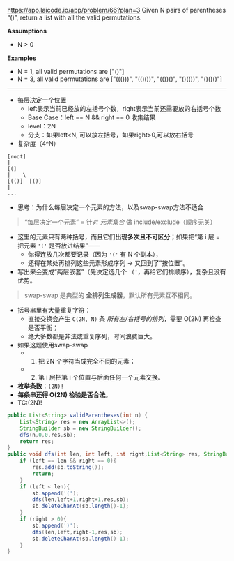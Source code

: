 https://app.laicode.io/app/problem/66?plan=3
Given N pairs of parentheses “()”, return a list with all the valid permutations.

**Assumptions**

- N > 0

**Examples**

- N = 1, all valid permutations are ["()"]
- N = 3, all valid permutations are ["((()))", "(()())", "(())()", "()(())", "()()()"]
***
- 每层决定一个位置
	- left表示当前已经放的左括号个数，right表示当前还需要放的右括号个数
	- Base Case：left == N && right == 0 收集结果
	- level：2N
	- 分支：如果left<N, 可以放左括号，如果right>0,可以放右括号
- 复杂度（4^N）
```
[root]
|
[(]
|    \
[(()]  [()]
|
...
```
- 思考：为什么每层决定一个元素的方法，以及swap-swap方法不适合

>“每层决定一个元素” = 针对 _元素集合_ 做 include/exclude（顺序无关）
- 这里的元素只有两种括号，而且它们**出现多次且不可区分**；如果把“第 i 层 = 把元素 `'('` 是否放进结果”——
    - 你得连放几次都要记录（因为 `'('` 有 N 个副本），
    - 还得在某处再排列这些元素形成序列 → 又回到了“按位置”。
- 写出来会变成“两层嵌套”（先决定选几个 `'('`，再给它们排顺序），复杂且没有优势。
    
> swap-swap 是典型的 **全排列生成器**，默认所有元素互不相同。
- 括号串里有大量重复字符：
    - 直接交换会产生 `C(2N, N)` 条 _所有左/右括号的排列_，需要 O(2N) 再检查是否平衡；    
    - 绝大多数都是非法或重复序列，时间浪费巨大。    
- 如果这题使用swap-swap
	- 1. 把 2N 个字符当成完全不同的元素；
	- 2. 第 i 层把第 i 个位置与后面任何一个元素交换。
- **枚举条数**：`(2N)!`
- **每条串还得 O(2N) 检验是否合法**。
- TC:(2N)!

```java
public List<String> validParentheses(int n) {  
    List<String> res = new ArrayList<>();  
    StringBuilder sb = new StringBuilder();  
    dfs(n,0,0,res,sb);  
    return res;  
}  
public void dfs(int len, int left, int right,List<String> res, StringBuilder sb){  
    if (left == len && right == 0){  
        res.add(sb.toString());  
        return;  
    }  
    if (left < len){  
        sb.append('(');  
        dfs(len,left+1,right+1,res,sb);  
        sb.deleteCharAt(sb.length()-1);  
    }  
    if (right > 0){  
        sb.append(')');  
        dfs(len,left,right-1,res,sb);  
        sb.deleteCharAt(sb.length()-1);  
    }  
}
```